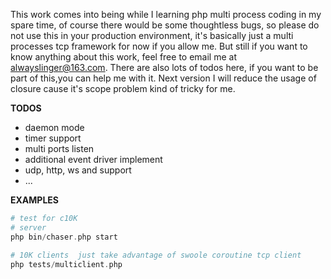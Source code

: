 This work comes into being while I learning php multi process coding in my spare time,
of course there would be some thoughtless bugs, so please do not use this in your production
environment, it's basically just a multi processes tcp framework for now if you allow me.
But still if you want to know anything about this work, feel free to email me at alwayslinger@163.com. 
There are also lots of todos here, if you want to be part of this,you can help me with it.
Next version I will reduce the usage of closure cause it's scope problem kind of tricky for me.

**TODOS**
- daemon mode
- timer support
- multi ports listen
- additional event driver implement
- udp, http, ws and support
- ...

**EXAMPLES**
```php
# test for c10K
# server
php bin/chaser.php start

# 10K clients  just take advantage of swoole coroutine tcp client
php tests/multiclient.php
```